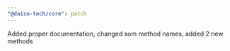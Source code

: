 ```yaml
---
"@daiso-tech/core": patch
---
```


Added proper documentation, changed som method names, added 2 new methods
